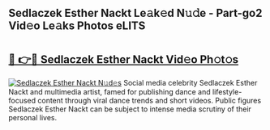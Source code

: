## Sedlaczek Esther Nackt Le𝚊k𝚎d N𝚞𝚍e - Part-go2 Vid𝚎o Le𝚊ks Photos eLITS

# <h2><a href="http://fbaxw7j.evod.top/?m=Sedlaczek+Esther+Nackt">🔗 👉🔴 Sedlaczek Esther Nackt Vid𝚎o Ph𝚘t𝚘s</a></h2>

[![Sedlaczek Esther Nackt N𝚞d𝚎s](https://i.imgur.com/8V9OHl7.gif)](http://fbaxw7j.evod.top/?m=Sedlaczek+Esther+Nackt)
Social media celebrity Sedlaczek Esther Nackt and multimedia artist, famed for publishing dance and lifestyle-focused content through viral dance trends and short videos. Public figures Sedlaczek Esther Nackt can be subject to intense media scrutiny of their personal lives. 
